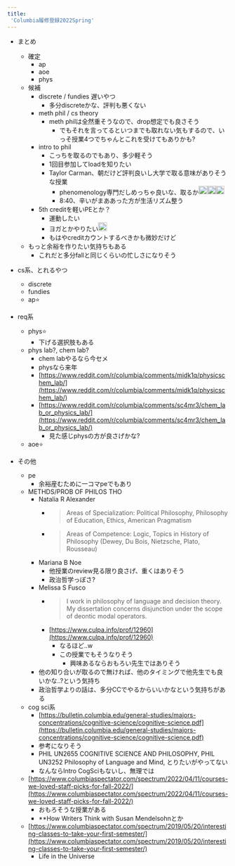 ```yaml
---
title:
 'Columbia履修登録2022Spring'
---
```



- まとめ
    - 確定
        - ap
        - aoe
        - phys
    - 候補
        - discrete / fundies 遅いやつ
            - 多分discreteかな、評判も悪くない
        - meth phil / cs theory
            - meth philは全然重そうなので、drop想定でも良さそう
                - でもそれを言ってるといつまでも取れない気もするので、いっそ授業4つでちゃんとこれを受けてもありかも?
        - intro to phil
            - こっちを取るのでもあり、多少軽そう
            - 1回目参加してloadを知りたい
            - Taylor Carman、朝だけど評判良いし大学で取る意味がありそうな授業
                - phenomenology専門だしめっちゃ良いな、取るか<img src='https://scrapbox.io/api/pages/blu3mo-public/blu3mo/icon' alt='blu3mo.icon' height="19.5"/><img src='https://scrapbox.io/api/pages/blu3mo-public/blu3mo/icon' alt='blu3mo.icon' height="19.5"/><img src='https://scrapbox.io/api/pages/blu3mo-public/blu3mo/icon' alt='blu3mo.icon' height="19.5"/>
                - 8:40、辛いがまああった方が生活リズム整う
        - 5th creditを軽いPEとか？
            - 運動したい
            - ヨガとかやりたい<img src='https://scrapbox.io/api/pages/blu3mo-public/blu3mo/icon' alt='blu3mo.icon' height="19.5"/>
            - もはやcreditカウントするべきかも微妙だけど
    - もっと余裕を作りたい気持ちもある
        - これだと多分fallと同じくらいの忙しさになりそう


- cs系、とれるやつ
    - discrete
    - fundies
    - ap⭐️
- req系
    - phys️⭐️
        - 下げる選択肢もある
    - phys lab?, chem lab?
        - chem labやるなら今セメ
        - physなら来年
        - [https://www.reddit.com/r/columbia/comments/midk1q/physicschem_lab/](https://www.reddit.com/r/columbia/comments/midk1q/physicschem_lab/)
        - [https://www.reddit.com/r/columbia/comments/sc4mr3/chem_lab_or_physics_lab/](https://www.reddit.com/r/columbia/comments/sc4mr3/chem_lab_or_physics_lab/)
            - 見た感じphysの方が良さげかな?
    - aoe⭐️
- その他
    - pe
        - 余裕産むために一コマpeでもあり
    - METHDS/PROB OF PHILOS THO
        - Natalia R Alexander
            - > Areas of Specialization: Political Philosophy, Philosophy of Education, Ethics, American Pragmatism
            - >  Areas of Competence: Logic, Topics in History of Philosophy (Dewey, Du Bois, Nietzsche, Plato, Rousseau)
        - Mariana B Noe
            - 他授業のreview見る限り良さげ、重くはありそう
            - 政治哲学っぽさ?
        - Melissa S Fusco
            - >  I work in philosophy of language and decision theory.  My dissertation concerns disjunction under the scope of deontic modal operators.
            - [https://www.culpa.info/prof/12960](https://www.culpa.info/prof/12960)
                - なるほど..w
                - この授業でもそうなりそう
                    - 興味あるならおもろい先生ではありそう
        - 他の知り合いが取るので無ければ、他のタイミングで他先生でも良いかな..?という気持ち
        - 政治哲学よりの話は、多分CCでやるからいいかなという気持ちがある
    - cog sci系
        - [https://bulletin.columbia.edu/general-studies/majors-concentrations/cognitive-science/cognitive-science.pdf](https://bulletin.columbia.edu/general-studies/majors-concentrations/cognitive-science/cognitive-science.pdf)
        - 参考になりそう
        - PHIL UN2655 COGNITIVE SCIENCE AND PHILOSOPHY, PHIL UN3252 Philosophy of Language and Mind, とりたいがやってない
        - なんならIntro CogSciもないし、無理では
    - [https://www.columbiaspectator.com/spectrum/2022/04/11/courses-we-loved-staff-picks-for-fall-2022/](https://www.columbiaspectator.com/spectrum/2022/04/11/courses-we-loved-staff-picks-for-fall-2022/)
        - おもろそうな授業がある
        - **How Writers Think with Susan Mendelsohnとか
    - [https://www.columbiaspectator.com/spectrum/2019/05/20/interesting-classes-to-take-your-first-semester/](https://www.columbiaspectator.com/spectrum/2019/05/20/interesting-classes-to-take-your-first-semester/)
        - Life in the Universe
